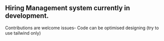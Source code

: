 ## Hiring Management system currently in development.
Contributions are welcome
issues- Code can be optimised
        designing (try to use tailwind only)
        